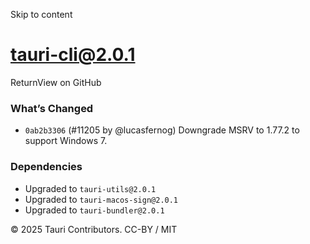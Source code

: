 Skip to content
# tauri-cli@2.0.1
ReturnView on GitHub
### What’s Changed
  * `0ab2b3306` (#11205 by @lucasfernog) Downgrade MSRV to 1.77.2 to support Windows 7.


### Dependencies
  * Upgraded to `tauri-utils@2.0.1`
  * Upgraded to `tauri-macos-sign@2.0.1`
  * Upgraded to `tauri-bundler@2.0.1`


© 2025 Tauri Contributors. CC-BY / MIT
